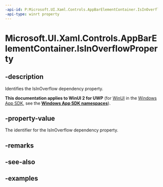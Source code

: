 ```yaml
---
-api-id: P:Microsoft.UI.Xaml.Controls.AppBarElementContainer.IsInOverflowProperty
-api-type: winrt property
---
```


<!-- Property syntax.
public DependencyProperty IsInOverflowProperty { get; }
-->

# Microsoft.UI.Xaml.Controls.AppBarElementContainer.IsInOverflowProperty

## -description

Identifies the IsInOverflow dependency property.

**This documentation applies to WinUI 2 for UWP** (for [WinUI](/windows/apps/winui/winui3/) in the [Windows App SDK](/windows/apps/windows-app-sdk/), see the **[Windows App SDK namespaces](/windows/windows-app-sdk/api/winrt/)**).

## -property-value

The identifier for the IsInOverflow dependency property.

## -remarks

## -see-also

## -examples

